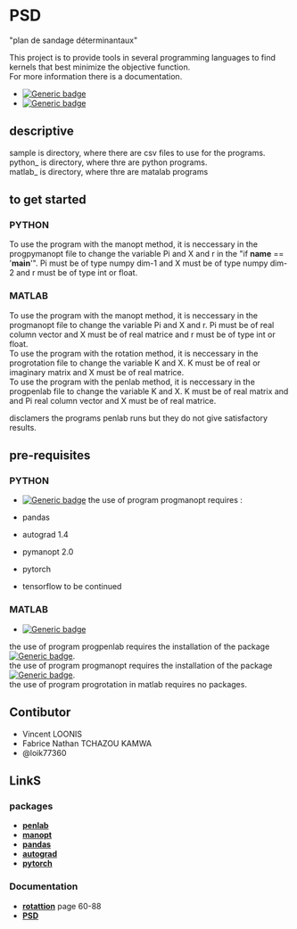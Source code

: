 # PSD

"plan de sandage déterminantaux"

This project is to provide tools in several programming languages to find kernels that best minimize the objective function.  
For more information there is a documentation.  

- [![Generic badge](https://img.shields.io/badge/with--made-python-informational.svg)](https://shields.io/)
- [![Generic badge](https://img.shields.io/badge/with--made-matlab-informational.svg)](https://shields.io)
<!-- - [![shield](http://img.shields.io/badges/made with-r-informational)](http://forthebadge.com) -->
<!-- - [![shield](http://img.shields.io/badges/made with-matlab-informational)](http://forthebadge.com) -->


## descriptive

sample is directory, where there are csv files to use for the programs.  
python_ is directory, where thre are python programs.  
matlab_ is directory, where thre are matalab programs 
<!-- --> 
## to get started

### PYTHON
To use the program with the manopt method, it is neccessary in the progpymanopt file to change the variable Pi and X and r in the "if __name__ == '__main__'". Pi must be of type numpy dim-1 and X must be of type numpy dim-2 and r must be of type int or float.

### MATLAB
To use the program with the manopt method, it is neccessary in the progmanopt file to change the variable Pi and X and r. Pi must be of real column vector and X must be of real matrice and r must be of type int or float.  
To use the program with the rotation method, it is neccessary in the progrotation file to change the variable K and X. K must be of real or imaginary matrix and X must be of real matrice.  
To use the program with the penlab method, it is neccessary in the progpenlab file to change the variable K and X. K must be of real matrix and and Pi real column vector and X must be of real matrice.  

disclamers the programs penlab runs but they do not give satisfactory results.
<!--
### R
### Julia
-->

## pre-requisites

### PYTHON

<!--**[python](https://www.python.org/)** version 3.5 +-->
- [![Generic badge](https://img.shields.io/badge/python-3.5-brightgreen.svg)](https://shields.io)
the use of program progmanopt requires :  

- pandas  
- autograd 1.4  
- pymanopt 2.0  
- pytorch  
- tensorflow to be continued

### MATLAB

<!--**[matlab](https://fr.mathworks.com/products/matlab.html)** version R2018b +-->
- [![Generic badge](http://img.shields.io/badges/matlab-r2018b-brightgreen.svg)](https://shields.io/)

the use of program progpenlab requires the installation of the package [![Generic badge](https://img.shields.io/badge/penlab-1.04-brithtgreen.svg)](https://shields.io).  
the use of program progmanopt requires the installation of the package [![Generic badge](https://img.shields.io/badge/manopt-7.0.0-brithtgreen.svg)](https://shields.io).   
the use of program progrotation in matlab requires no packages.

<!--
### JULIA


-->

## Contibutor

- Vincent LOONIS
- Fabrice Nathan TCHAZOU KAMWA
- @loik77360

## LinkS

### packages

- **[penlab](https://web.mat.bham.ac.uk/kocvara/penlab)**
- **[manopt](https://www.manopt.org/)**
- **[pandas](https://pandas.pydata.org/)**
- **[autograd](https://pypi.org/project/autograd/)**
- **[pytorch](https://pytorch.org/)**
<!-- **[tensorflow](https://www.manopt.org/tutorial.html)** -->



### Documentation
- **[rotattion](www.elsevier.com/locate/jspi)** page 60-88  
- **[PSD](https://www.researchgate.net/publication/359095103_Construire_tous_les_plans_de_sondage_determinantaux)**
<!-- liks -->





